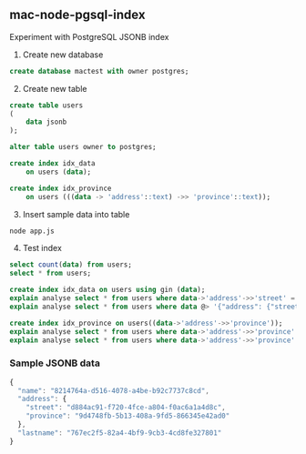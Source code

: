 ## mac-node-pgsql-index

Experiment with PostgreSQL JSONB index

1. Create new database
```sql 
create database mactest with owner postgres;
```

2. Create new table 
```sql 
create table users
(
	data jsonb
);

alter table users owner to postgres;

create index idx_data
	on users (data);

create index idx_province
	on users (((data -> 'address'::text) ->> 'province'::text));
```

3. Insert sample data into table
```bash 
node app.js
```

4. Test index
```sql 
select count(data) from users;
select * from users;

create index idx_data on users using gin (data);
explain analyse select * from users where data->'address'->>'street' = 'e16f3f8d-f565-4f4f-b900-27054eb881ed'; -- not use index
explain analyse select * from users where data @> '{"address": {"street": "e16f3f8d-f565-4f4f-b900-27054eb881ed"} }'; -- use index

create index idx_province on users((data->'address'->>'province'));
explain analyse select * from users where data->'address'->>'province' = 'ca4a799d-d4d2-4f8c-b2aa-d60355ae4006'; -- use index
explain analyse select * from users where data->'address'->>'province' in( 'ca4a799d-d4d2-4f8c-b2aa-d60355ae4006'); -- use index
```

### Sample JSONB data 
```js
{
  "name": "8214764a-d516-4078-a4be-b92c7737c8cd",
  "address": {
    "street": "d884ac91-f720-4fce-a804-f0ac6a1a4d8c",
    "province": "9d4748fb-5b13-408a-9fd5-866345e42ad0"
  },
  "lastname": "767ec2f5-82a4-4bf9-9cb3-4cd8fe327801"
}
```